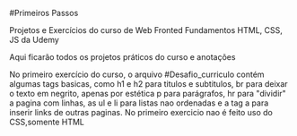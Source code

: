#Primeiros Passos

Projetos e Exercícios do curso de Web Fronted Fundamentos HTML, CSS, JS da Udemy

Aqui ficarão todos os projetos práticos do curso e anotações

No primeiro exercício do curso, o arquivo #Desafio_curriculo contém algumas tags basicas, como h1 e h2 para titulos e subtitulos, br para deixar o texto em negrito, apenas por estética
p para parágrafos, hr para "dividir" a pagina com linhas, as ul e li para listas nao ordenadas e a tag a para inserir links de outras paginas. No primeiro exercicio nao é feito uso do CSS,somente HTML